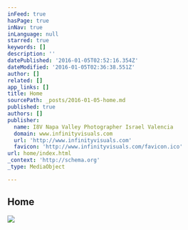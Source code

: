 ```yaml
---
inFeed: true
hasPage: true
inNav: true
inLanguage: null
starred: true
keywords: []
description: ''
datePublished: '2016-01-05T02:52:16.354Z'
dateModified: '2016-01-05T02:36:38.551Z'
author: []
related: []
app_links: []
title: Home
sourcePath: _posts/2016-01-05-home.md
published: true
authors: []
publisher:
  name: I8V Napa Valley Photographer Israel Valencia
  domain: www.infinityvisuals.com
  url: 'http://www.infinityvisuals.com'
  favicon: 'http://www.infinityvisuals.com/favicon.ico'
url: home/index.html
_context: 'http://schema.org'
_type: MediaObject

---
```

<article style=""><h1>Home</h1><p></p><img src="https://static1.squarespace.com/static/55bae295e4b04efd51a2a5a5/t/55baeae0e4b062a67a2d5cb5/1450482633011/?format=1000w" /></article>